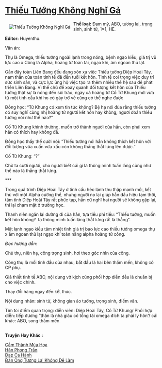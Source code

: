 <a href="https://utruyen.com/thieu-tuong-khong-nghi-ga/24689/" title="Thiếu Tướng Không Nghĩ Gả"><h1>Thiếu Tướng Không Nghĩ Gả</h1></a><div style="display:table"><img align="right" style="float: left; padding: 10px;" src="https://utruyen.com/images/story/200x260/thieu-tuong-khong-nghi-ga.jpg" alt="Thiếu Tướng Không Nghĩ Gả"><b>Thể loại:</b> Đam mỹ, ABO, tương lai, trọng sinh, sinh tử, 1×1, HE.<p></p><b>Editor:</b> Huyenthu.<p></p>Văn án:<p></p>Thụ là Omega, thiếu tướng ngoài lạnh trong nóng, bệnh ngạo kiều, giá trị vũ lực cao x Công là Alpha, hoàng tử toàn tài, ngạo khí, âm ngoan thủ lạt.<p></p>Gần đây toàn Liên Bang đều đang xôn xa việc Thiếu tướng Diệp Hoài Tây, nam thần của toàn tinh tế đã đến tuổi kết hôn. Tinh tế coi trọng việc duy trì sức sinh sản, và cực lực ủng hộ việc tạo ra thêm nhiều thế hệ sau đế phát triển Liên Bang. Vì thế chủ đề xoay quanh đối tượng kết hôn của Thiếu tướng thật sự là nóng đến sôi trào, ngày cả hoàng tử Cố Tử Khung mới vừa từ một tinh cầu khỉ ho cò gáy trở về cũng có thể nghe được<p></p>Đồng học: “Tử Khung có xem tin tức không? Bệ hạ nói đùa rằng thiếu tướng có suy nghĩ cùng nhị hoàng tử ngươi kết hôn hay không, ngươi đoán thiếu tướng nói như thế nào?”<p></p>Cố Tử Khung khinh thường, muốn trở thành người của hắn, còn phải xem hắn có thích hay không đã.<p></p>Đồng học thấy thế cười nói: “Thiếu tướng nói hắn không thích kết hôn với đối tượng vừa xuẩn vừa xấu còn không thẳng thắt lưng lên được.”<p></p>Cố Tử Khung: “?”<p></p>Chờ ta cưới ngươi, cho ngươi biết cái gì là thông minh tuấn lãng cùng như thế nào là thẳng thắt lưng.<p></p>***<p></p>Trong quá trình Diệp Hoài Tây ở tinh cầu hẻo lánh thu thập manh mối, kết thù với một Alpha cường thế, nhưng người nọ lại giúp hắn dấu hiệu tạm thời, tâm tình Diệp Hoài Tây rất phức tạp, hắn cứ nghĩ hai người sẽ không gặp lại, thì lại chạm mặt ở trường học.<p></p>Thanh niên ngăn lại đường đi của hắn, tựa tiếu phi tiếu: “Thiếu tướng, muốn kết hôn không? Ta thông minh tuấn lãng thắt lưng rất là thẳng”.<p></p>Mặt lạnh ngạo kiều tâm nhiệt tình giá trị bạo lực cao thiếu tướng omega thụ x âm ngoan thủ lạt ngạo khí toàn năng alpha hoàng tử công.<p></p><i>Đọc hướng dẫn:</i><p></p>Chủ thụ, niên hạ, công trọng sinh, hơi theo góc nhìn của công.<p></p>Công thụ là mối tình đầu của nhau, bắt đầu là hai bên thầm mến, không có CP phụ.<p></p>Giả thiết tinh tế ABO, nội dung vở kịch cùng phối hợp diễn đều là chuẩn bị cho việc chính.<p></p>Thay đổi hàng ngày đến kết thúc.<p></p>Nội dung nhãn: sinh tử, không gian ảo tưởng, trọng sinh, điềm văn.<p></p>Tìm tòi điểm quan trọng: diễn viên: Diệp Hoài Tây, Cố Tử Khung/ Phối hợp diễn: tiếp đương “thân là nhà giàu có tổng tài omega đích ta phải ly hôn”/ cái khác: ABO, song thầm mến.</div><p><br><b>Truyện Hay Khác :</b></p><a href="https://utruyen.com/cam-thanh-mua-hoa/22579/" alt="Cẩm Thành Mùa Hoa">Cẩm Thành Mùa Hoa</a><br/><a href="https://dammy2019.blogspot.com/2019/11/han-phong-tran.html" alt="Hận Phong Trần">Hận Phong Trần</a><br/><a href="https://github.com/quanluxury/ngontinh_sac/tree/master/truyenhay/21373/" alt="Đạp Ca Hành">Đạp Ca Hành</a><br/><a href="https://github.com/quanluxury/truyenhot/tree/master/truyenhay/17223/" alt="Đàn Ông Tương Lai Không Dễ Làm">Đàn Ông Tương Lai Không Dễ Làm</a><br/>